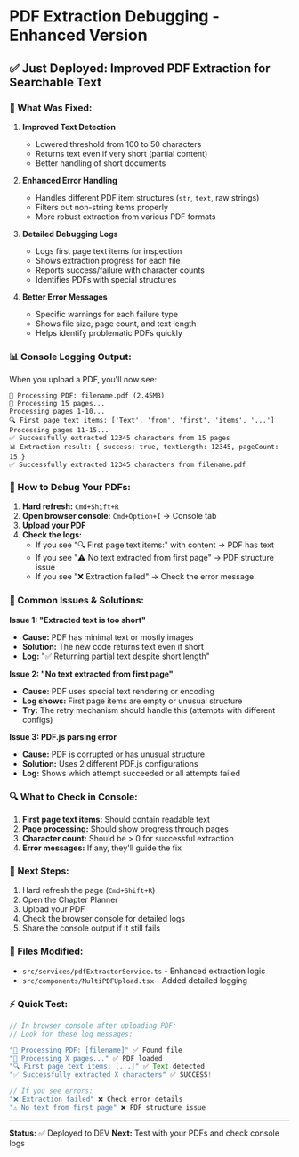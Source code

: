 # PDF Extraction Debugging - Enhanced Version

## ✅ Just Deployed: Improved PDF Extraction for Searchable Text

### 🔧 What Was Fixed:

1. **Improved Text Detection**
   - Lowered threshold from 100 to 50 characters
   - Returns text even if very short (partial content)
   - Better handling of short documents

2. **Enhanced Error Handling**
   - Handles different PDF item structures (`str`, `text`, raw strings)
   - Filters out non-string items properly
   - More robust extraction from various PDF formats

3. **Detailed Debugging Logs**
   - Logs first page text items for inspection
   - Shows extraction progress for each file
   - Reports success/failure with character counts
   - Identifies PDFs with special structures

4. **Better Error Messages**
   - Specific warnings for each failure type
   - Shows file size, page count, and text length
   - Helps identify problematic PDFs quickly

### 📊 Console Logging Output:

When you upload a PDF, you'll now see:

```
📄 Processing PDF: filename.pdf (2.45MB)
📖 Processing 15 pages...
Processing pages 1-10...
🔍 First page text items: ['Text', 'from', 'first', 'items', '...']
Processing pages 11-15...
✅ Successfully extracted 12345 characters from 15 pages
📊 Extraction result: { success: true, textLength: 12345, pageCount: 15 }
✅ Successfully extracted 12345 characters from filename.pdf
```

### 🧪 How to Debug Your PDFs:

1. **Hard refresh:** `Cmd+Shift+R`
2. **Open browser console:** `Cmd+Option+I` → Console tab
3. **Upload your PDF**
4. **Check the logs:**
   - If you see "🔍 First page text items:" with content → PDF has text
   - If you see "⚠️ No text extracted from first page" → PDF structure issue
   - If you see "❌ Extraction failed" → Check the error message

### 🎯 Common Issues & Solutions:

**Issue 1: "Extracted text is too short"**
- **Cause:** PDF has minimal text or mostly images
- **Solution:** The new code returns text even if short
- **Log:** "✅ Returning partial text despite short length"

**Issue 2: "No text extracted from first page"**
- **Cause:** PDF uses special text rendering or encoding
- **Log shows:** First page items are empty or unusual structure
- **Try:** The retry mechanism should handle this (attempts with different configs)

**Issue 3: PDF.js parsing error**
- **Cause:** PDF is corrupted or has unusual structure
- **Solution:** Uses 2 different PDF.js configurations
- **Log:** Shows which attempt succeeded or all attempts failed

### 🔍 What to Check in Console:

1. **First page text items:** Should contain readable text
2. **Page processing:** Should show progress through pages
3. **Character count:** Should be > 0 for successful extraction
4. **Error messages:** If any, they'll guide the fix

### 📝 Next Steps:

1. Hard refresh the page (`Cmd+Shift+R`)
2. Open the Chapter Planner
3. Upload your PDF
4. Check the browser console for detailed logs
5. Share the console output if it still fails

### 🚀 Files Modified:

- `src/services/pdfExtractorService.ts` - Enhanced extraction logic
- `src/components/MultiPDFUpload.tsx` - Added detailed logging

### ⚡ Quick Test:

```javascript
// In browser console after uploading PDF:
// Look for these log messages:

"📄 Processing PDF: [filename]" ✅ Found file
"📖 Processing X pages..." ✅ PDF loaded
"🔍 First page text items: [...]" ✅ Text detected
"✅ Successfully extracted X characters" ✅ SUCCESS!

// If you see errors:
"❌ Extraction failed" ❌ Check error details
"⚠️ No text from first page" ❌ PDF structure issue
```

---

**Status:** ✅ Deployed to DEV
**Next:** Test with your PDFs and check console logs
